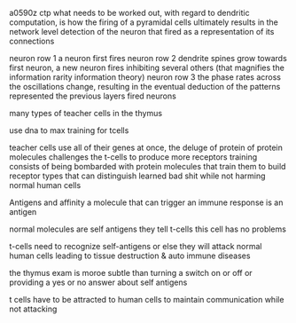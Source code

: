 a0590z ctp what needs to be worked out, with regard to dendritic computation, is how the firing of a pyramidal cells ultimately results in the network level detection of the neuron that fired as a representation of its connections

neuron row 1 a neuron first fires
neuron row 2 dendrite spines grow towards first neuron, a new neuron fires inhibiting several others (that magnifies the information rarity information theory)
neuron row 3 the phase rates across the oscillations change, resulting in the eventual deduction of the patterns represented the previous layers fired neurons

many types of teacher cells in the thymus

use dna to max training for tcells

teacher cells use all of their genes at once,
the deluge of protein of protein molecules challenges the t-cells to produce more receptors
training consists of being bombarded with protein molecules that train them to build receptor types that can distinguish learned bad shit while not harming normal human cells

Antigens and affinity
a molecule that can trigger an immune response is an antigen

normal molecules are self antigens
they tell t-cells this cell has no problems

t-cells need to recognize self-antigens or else they will attack normal human cells leading to tissue destruction & auto immune diseases

the thymus exam is moroe subtle than turning a switch on or off or providing a yes or no answer about self antigens

t cells have to be attracted to human cells to maintain communication while not attacking
